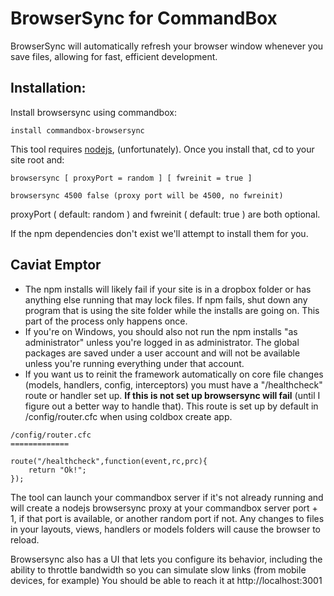 # BrowserSync for CommandBox

BrowserSync will automatically refresh your browser window whenever you save files, allowing for fast, efficient development. 

## Installation:

Install browsersync using commandbox:

```
install commandbox-browsersync
```

This tool requires [nodejs](https://nodejs.org), (unfortunately).   Once you install that, cd to your site root and:

```
browsersync [ proxyPort = random ] [ fwreinit = true ]

browsersync 4500 false (proxy port will be 4500, no fwreinit)
```

proxyPort ( default: random ) and fwreinit ( default: true ) are both optional.

If the npm dependencies don't exist we'll attempt to install them for you.

## Caviat Emptor

* The npm installs will likely fail if your site is in a dropbox folder or has anything else running that may lock files.  If npm fails, shut down any program that is using the site folder while the installs are going on.  This part of the process only happens once.
* If you're on Windows, you should also not run the npm installs "as administrator" unless you're logged in as administrator.  The global packages are saved under a user account and will not be available unless you're running everything under that account.
* If you want us to reinit the framework automatically on core file changes (models, handlers, config, interceptors) you must have a "/healthcheck" route or handler set up.  **If this is not set up browsersync will fail** (until I figure out a better way to handle that).  This route is set up by default in /config/router.cfc when using coldbox create app.

```
/config/router.cfc
=============

route("/healthcheck",function(event,rc,prc){
    return "Ok!"; 
});
```

The tool can launch your commandbox server if it's not already running and will create a nodejs browsersync proxy at your commandbox server port + 1, if that port is available, or another random port if not.  Any changes to files in your layouts, views, handlers or models folders will cause the browser to reload.

Browsersync also has a UI that lets you configure its behavior, including the ability to throttle bandwidth so you can simulate slow links (from mobile devices, for example)  You should be able to reach it at http://localhost:3001